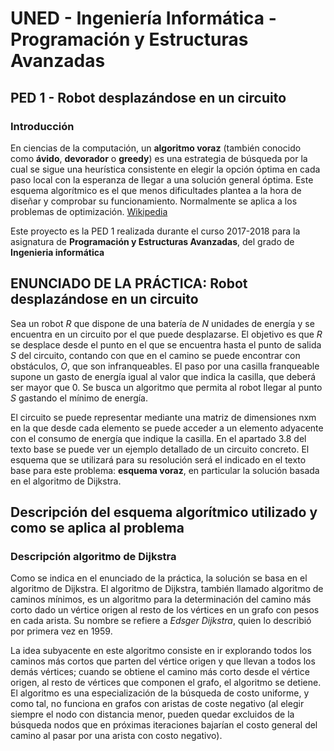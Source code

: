 # UNED - Ingeniería Informática - Programación y Estructuras Avanzadas

## PED 1 - Robot desplazándose en un circuito

### Introducción
En ciencias de la computación, un **algoritmo voraz** (también conocido como **ávido**, **devorador** o **greedy**) es una estrategia de búsqueda por la cual se sigue una heurística consistente en elegir la opción óptima en cada paso local con la esperanza de llegar a una solución general óptima. Este esquema algorítmico es el que menos dificultades plantea a la hora de diseñar y comprobar su funcionamiento. Normalmente se aplica a los problemas de optimización. [Wikipedia](https://es.wikipedia.org/wiki/Algoritmo_voraz)

Este proyecto es la PED 1 realizada durante el curso 2017-2018 para la asignatura de **Programación y Estructuras Avanzadas**, del grado de **Ingenieria informática**

## ENUNCIADO DE LA PRÁCTICA: Robot desplazándose en un circuito

Sea un robot *R* que dispone de una batería de *N* unidades de energía y se encuentra en un circuito por el que puede desplazarse. El objetivo es que *R* se desplace desde el punto en el que se encuentra hasta el punto de salida *S* del circuito, contando con que en el camino se puede encontrar con obstáculos, *O*, que son infranqueables. El paso por una casilla franqueable supone un gasto de energía igual al valor que indica la casilla, que deberá ser mayor que 0. Se busca un algoritmo que permita al robot llegar al punto *S* gastando el mínimo de energía.

El circuito se puede representar mediante una matriz de dimensiones nxm en la que desde cada elemento se puede acceder a un elemento adyacente con el consumo de energía que indique la casilla. En el apartado 3.8 del texto base se puede ver un ejemplo detallado de un circuito concreto. El esquema que se utilizará para su resolución será el indicado en el texto base para este problema: **esquema voraz**, en particular la solución basada en el algoritmo de Dijkstra.

## Descripción del esquema algorítmico utilizado y como se aplica al problema

### Descripción algoritmo de Dijkstra

Como se indica en el enunciado de la práctica, la solución se basa en el algoritmo de Dijkstra. El algoritmo de Dijkstra, también llamado algoritmo de caminos mínimos, es un algoritmo para la determinación del camino más corto dado un vértice origen al resto de los vértices en un grafo con pesos en cada arista. Su nombre se refiere a *Edsger Dijkstra*, quien lo describió por primera vez en 1959.

La idea subyacente en este algoritmo consiste en ir explorando todos los caminos más cortos que parten del vértice origen y que llevan a todos los demás vértices; cuando se obtiene el camino más corto desde el vértice origen, al resto de vértices que componen el grafo, el algoritmo se detiene. El algoritmo es una especialización de la búsqueda de costo uniforme, y como tal, no funciona en grafos con aristas de coste negativo (al elegir siempre el nodo con distancia menor, pueden quedar excluidos de la búsqueda nodos que en próximas iteraciones bajarían el costo general del camino al pasar por una arista con costo negativo).
